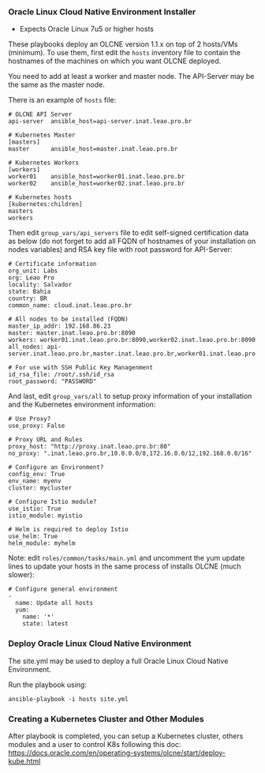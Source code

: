 ### Oracle Linux Cloud Native Environment Installer

- Expects Oracle Linux 7u5 or higher hosts

These playbooks deploy an OLCNE version 1.1.x on top of 2 hosts/VMs (minimum).
To use them, first edit the `hosts` inventory file to contain the hostnames of the machines on which you want OLCNE deployed.

You need to add at least a worker and master node. The API-Server may be the same as the master node.

There is an example of `hosts` file:

    # OLCNE API Server
    api-server  ansible_host=api-server.inat.leao.pro.br

    # Kubernetes Master
    [masters]
    master      ansible_host=master.inat.leao.pro.br

    # Kubernetes Workers
    [workers]
    worker01    ansible_host=worker01.inat.leao.pro.br
    worker02    ansible_host=worker02.inat.leao.pro.br

    # Kubernetes hosts
    [kubernetes:children]
    masters
    workers

Then edit `group_vars/api_servers` file to edit self-signed certification data as below (do not forget to add all FQDN of hostnames of your installation on nodes variables) and RSA key file with root password for API-Server:

    # Certificate information
    org_unit: Labs
    org: Leao Pro
    locality: Salvador
    state: Bahia
    country: BR
    common_name: cloud.inat.leao.pro.br

    # All nodes to be installed (FQDN)
    master_ip_addr: 192.168.86.23
    master: master.inat.leao.pro.br:8090
    workers: worker01.inat.leao.pro.br:8090,worker02.inat.leao.pro.br:8090
    all_nodes: api-server.inat.leao.pro.br,master.inat.leao.pro.br,worker01.inat.leao.pro.br,worker02.inat.leao.pro.br

    # For use with SSH Public Key Managenment
    id_rsa_file: /root/.ssh/id_rsa
    root_password: "PASSWORD"

And last, edit `group_vars/all` to setup proxy information of your installation and the Kubernetes environment information:

    # Use Proxy?
    use_proxy: False

    # Proxy URL and Rules
    proxy_host: "http://proxy.inat.leao.pro.br:80"
    no_proxy: ".inat.leao.pro.br,10.0.0.0/8,172.16.0.0/12,192.168.0.0/16"

    # Configure an Environment?
    config_env: True
    env_name: myenv
    cluster: mycluster

    # Configure Istio module?
    use_istio: True
    istio_module: myistio

    # Helm is required to deploy Istio
    use_helm: True 
    helm_module: myhelm

Note: edit `roles/common/tasks/main.yml` and uncomment the yum update lines to update your hosts in the same process of installs OLCNE (much slower):

    # Configure general environment
    -
      name: Update all hosts
      yum:
        name: '*'
        state: latest

 ### Deploy Oracle Linux Cloud Native Environment

 The site.yml may be used to deploy a full Oracle Linux Cloud Native Environment.

 Run the playbook using:

    ansible-playbook -i hosts site.yml

 ### Creating a Kubernetes Cluster and Other Modules

 After playbook is completed, you can setup a Kubernetes cluster, others modules and a user to control K8s following this doc: https://docs.oracle.com/en/operating-systems/olcne/start/deploy-kube.html
